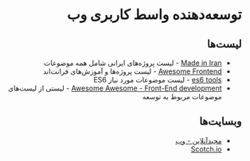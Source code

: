 <div dir="rtl">

# توسعه‌دهنده واسط کاربری وب

## لیست‌ها
- [Made in Iran](https://github.com/mohebifar/made-in-iran#javascript) -
لیست پروژه‌های ایرانی شامل همه موضوعات
- [Awesome Frontend](https://github.com/syaning/awesome-frontend) -
لیست پروژه‌ها و آموزش‌های فرانت‌اند
- [es6 tools](https://github.com/addyosmani/es6-tools) -
لیست موضوعات مورد نیاز ES6
- [Awesome Awesome - Front-End development](https://github.com/sindresorhus/awesome#front-end-development) -
لیستی از لیست‌های موضوعات مربوط به توسعه

## وبسایت‌ها
- [مجیدآنلاین - وب](http://www.majidonline.com/category/web.html)
- [Scotch.io](https://scotch.io/)

</div>
